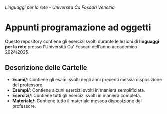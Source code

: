 ###### Linguaggi per la rete - Università Ca Foscari Venezia
# Appunti programazione ad oggetti

Questo repository contiene gli esercizi svolti durante le lezioni di __linguaggi per la rete__ presso l'Università Ca' Foscari nell'anno accademico 2024/2025.

## Descrizione delle Cartelle
- **Esami/**: Contiene gli esami svolti negli anni precenti messia disposizione del professore.
- **Esempi/**: Contiene alcuni esercizi svolti in maniera semplificiata.
- **Esercizi/**: Contiene tutti gli esercizi svolti in maniera completa.
- **Materiale/**: Contiene tutto il materiale messoa  disposizione dal professore.